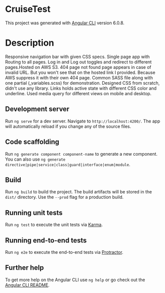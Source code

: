 # CruiseTest

This project was generated with [Angular CLI](https://github.com/angular/angular-cli) version 6.0.8.

# Description

Responsive navigation bar with given CSS specs. Single page app with Routing to all pages. 
Log in and Log out toggles and redirect to different pages.Hosted on AWS S3.
404 page not found page appears in case of invalid URL. But you won't see that on the hosted link I provided. Because AWS suppress it with their own 404 page. 
Common SASS file along with one partial (_variables.scss) for demonstration. 
Designed CSS from scratch, didn't use any library. 
Links holds active state with different CSS color and underline. 
Used media query for different views on mobile and desktop.

## Development server

Run `ng serve` for a dev server. Navigate to `http://localhost:4200/`. The app will automatically reload if you change any of the source files.

## Code scaffolding

Run `ng generate component component-name` to generate a new component. You can also use `ng generate directive|pipe|service|class|guard|interface|enum|module`.

## Build

Run `ng build` to build the project. The build artifacts will be stored in the `dist/` directory. Use the `--prod` flag for a production build.

## Running unit tests

Run `ng test` to execute the unit tests via [Karma](https://karma-runner.github.io).

## Running end-to-end tests

Run `ng e2e` to execute the end-to-end tests via [Protractor](http://www.protractortest.org/).

## Further help

To get more help on the Angular CLI use `ng help` or go check out the [Angular CLI README](https://github.com/angular/angular-cli/blob/master/README.md).
